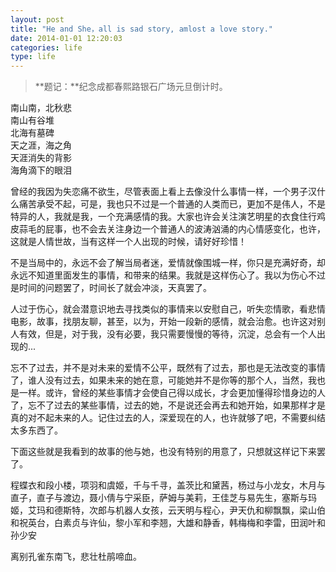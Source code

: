 ```yaml
---
layout: post
title: "He and She，all is sad story, amlost a love story."
date: 2014-01-01 12:20:03
categories: life
type: life
---
```


>**题记：**纪念成都春熙路银石广场元旦倒计时。

南山南，北秋悲  
南山有谷堆  
北海有墓碑  
天之涯，海之角  
天涯消失的背影  
海角滴下的眼泪  

曾经的我因为失恋痛不欲生，尽管表面上看上去像没什么事情一样，一个男子汉什么痛苦承受不起，可是，我也只不过是一个普通的人类而已，更加不是伟人，不是特异的人，我就是我，一个充满感情的我。大家也许会关注演艺明星的衣食住行鸡皮蒜毛的屁事，也不会去关注身边一个普通人的波涛汹涌的内心情感变化，也许，这就是人情世故，当有这样一个人出现的时候，请好好珍惜！

不是当局中的，永远不会了解当局者迷，爱情就像围城一样，你只是充满好奇，却永远不知道里面发生的事情，和带来的结果。我就是这样伤心了。我以为伤心不过是时间的问题罢了，时间长了就会冲淡，天真罢了。

人过于伤心，就会潜意识地去寻找类似的事情来以安慰自己，听失恋情歌，看悲情电影，故事，找朋友聊，甚至，以为，开始一段新的感情，就会治愈。也许这对别人有效，但是，对于我，没有必要，我只需要慢慢的等待，沉淀，总会有一个人出现的...

忘不了过去，并不是对未来的爱情不公平，既然有了过去，那也是无法改变的事情了，谁人没有过去，如果未来的她在意，可能她并不是你等的那个人，当然，我也是一样。或许，曾经的某些事情才会使自己得以成长，才会更加懂得珍惜身边的人了，忘不了过去的某些事情，过去的她，不是说还会再去和她开始，如果那样才是真的对不起未来的人。记住过去的人，深爱现在的人，也许就够了吧，不需要纠结太多东西了。

下面这些就是我看到的故事的他与她，也没有特别的用意了，只想就这样记下来罢了。

程蝶衣和段小楼，项羽和虞姬，千与千寻，盖茨比和黛茜，杨过与小龙女，木月与直子，直子与渡边，聂小倩与宁采臣，萨姆与美莉，王佳芝与易先生，塞斯与玛姬，艾玛和德斯特，次郎与机器人女孩，云天明与程心，尹天仇和柳飘飘，梁山伯和祝英台，白素贞与许仙，黎小军和李翘，大雄和静香，韩梅梅和李雷，田润叶和孙少安

离别孔雀东南飞，悲壮杜鹃啼血。